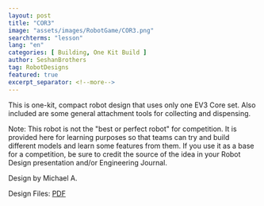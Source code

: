 ```yaml
---
layout: post
title: "COR3"
image: "assets/images/RobotGame/COR3.png"
searchterms: "lesson"
lang: "en"
categories: [ Building, One Kit Build ]
author: SeshanBrothers
tag: RobotDesigns
featured: true
excerpt_separator: <!--more-->
---
```


This is one-kit, compact robot design that uses only one EV3 Core set. Also included are some general attachment tools for collecting and dispensing.
<!--more-->

Note: This robot is not the "best or perfect robot" for competition. It is provided here for learning purposes so that teams can try and build different models and learn some features from them. If you use it as a base for a competition, be sure to credit the source of the idea in your Robot Design presentation and/or Engineering Journal.

Design by Michael A.

Design Files:
 <a href="/translations/en-us/RobotGame/COR3.pdf">PDF</a>
